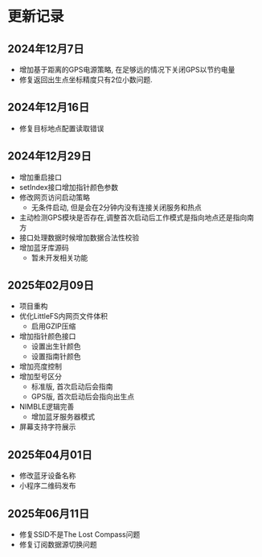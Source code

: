 # 更新记录

## 2024年12月7日
* 增加基于距离的GPS电源策略, 在足够远的情况下关闭GPS以节约电量
* 修复返回出生点坐标精度只有2位小数问题.

## 2024年12月16日
* 修复目标地点配置读取错误

## 2024年12月29日
* 增加重启接口
* setIndex接口增加指针颜色参数
* 修改网页访问启动策略
    * 无条件启动, 但是会在2分钟内没有连接关闭服务和热点
* 主动检测GPS模块是否存在,调整首次启动后工作模式是指向地点还是指向南方
* 接口处理数据时候增加数据合法性校验
* 增加蓝牙库源码
    * 暂未开发相关功能

## 2025年02月09日
* 项目重构
* 优化LittleFS内网页文件体积
    * 启用GZIP压缩
* 增加指针颜色接口
    * 设置出生针颜色
    * 设置指南针颜色
* 增加亮度控制
* 增加型号区分
    * 标准版, 首次启动后会指南
    * GPS版, 首次启动后会指向出生点
* NIMBLE逻辑完善
    * 增加蓝牙服务器模式
* 屏幕支持字符展示


## 2025年04月01日
* 修改蓝牙设备名称
* 小程序二维码发布

## 2025年06月11日
* 修复SSID不是The Lost Compass问题
* 修复订阅数据源切换问题